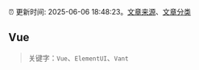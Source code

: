 :alarm_clock: 更新时间: 2025-06-06 18:48:23。[文章来源](/README.md)、[文章分类](/TAGS.md)

## Vue


> 关键字：`Vue`、`ElementUI`、`Vant`



